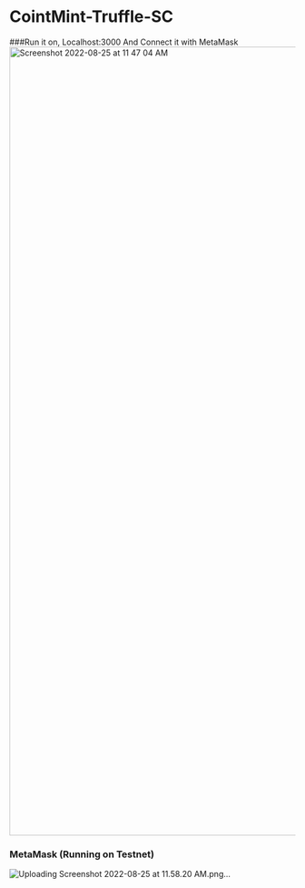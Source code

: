 # CointMint-Truffle-SC

###Run it on, Localhost:3000 And Connect it with MetaMask
<img width="1387" alt="Screenshot 2022-08-25 at 11 47 04 AM" src="https://user-images.githubusercontent.com/55745745/186590715-9520af8b-fe00-4177-bb75-b2a4375f80ae.png">
### MetaMask (Running on Testnet)
![Uploading Screenshot 2022-08-25 at 11.58.20 AM.png…]()
